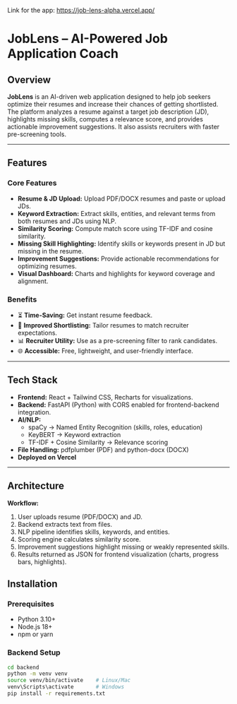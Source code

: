 Link for the app: https://job-lens-alpha.vercel.app/
# JobLens – AI-Powered Job Application Coach

## Overview
**JobLens** is an AI-driven web application designed to help job seekers optimize their resumes and increase their chances of getting shortlisted. The platform analyzes a resume against a target job description (JD), highlights missing skills, computes a relevance score, and provides actionable improvement suggestions. It also assists recruiters with faster pre-screening tools.

---

## Features

### Core Features
- **Resume & JD Upload:** Upload PDF/DOCX resumes and paste or upload JDs.
- **Keyword Extraction:** Extract skills, entities, and relevant terms from both resumes and JDs using NLP.
- **Similarity Scoring:** Compute match score using TF-IDF and cosine similarity.
- **Missing Skill Highlighting:** Identify skills or keywords present in JD but missing in the resume.
- **Improvement Suggestions:** Provide actionable recommendations for optimizing resumes.
- **Visual Dashboard:** Charts and highlights for keyword coverage and alignment.

### Benefits
- ⏳ **Time-Saving:** Get instant resume feedback.
- 🎯 **Improved Shortlisting:** Tailor resumes to match recruiter expectations.
- 📊 **Recruiter Utility:** Use as a pre-screening filter to rank candidates.
- 🌐 **Accessible:** Free, lightweight, and user-friendly interface.

---

## Tech Stack

- **Frontend:** React + Tailwind CSS, Recharts for visualizations.
- **Backend:** FastAPI (Python) with CORS enabled for frontend-backend integration.
- **AI/NLP:**
  - spaCy → Named Entity Recognition (skills, roles, education)
  - KeyBERT → Keyword extraction
  - TF-IDF + Cosine Similarity → Relevance scoring
- **File Handling:** pdfplumber (PDF) and python-docx (DOCX)
- **Deployed on Vercel**

---

## Architecture

**Workflow:**
1. User uploads resume (PDF/DOCX) and JD.
2. Backend extracts text from files.
3. NLP pipeline identifies skills, keywords, and entities.
4. Scoring engine calculates similarity score.
5. Improvement suggestions highlight missing or weakly represented skills.
6. Results returned as JSON for frontend visualization (charts, progress bars, highlights).


## Installation

### Prerequisites
- Python 3.10+
- Node.js 18+
- npm or yarn

### Backend Setup
```bash
cd backend
python -m venv venv
source venv/bin/activate    # Linux/Mac
venv\Scripts\activate       # Windows
pip install -r requirements.txt



